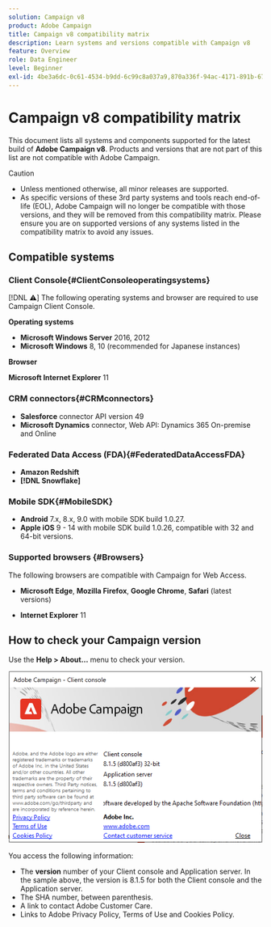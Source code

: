 ```yaml
---
solution: Campaign v8
product: Adobe Campaign
title: Campaign v8 compatibility matrix
description: Learn systems and versions compatible with Campaign v8
feature: Overview
role: Data Engineer
level: Beginner
exl-id: 4be3a6dc-0c61-4534-b9dd-6c99c8a037a9,870a336f-94ac-4171-891b-67614feef6ef,bebdd930-c7f6-4629-a489-3c704b33f058,d493e613-eb61-43b1-9c6d-1bd881af0734
---
```

# Campaign v8 compatibility matrix

This document lists all systems and components supported for the latest build of **Adobe Campaign v8**. Products and versions that are not part of this list are not compatible with Adobe Campaign.

>[!CAUTION]
>
>* Unless mentioned otherwise, all minor releases are supported.
>* As specific versions of these 3rd party systems and tools reach end-of-life (EOL), Adobe Campaign will no longer be compatible with those versions, and they will be removed from this compatibility matrix. Please ensure you are on supported versions of any systems listed in the compatibility matrix to avoid any issues.

## Compatible systems

### Client Console{#ClientConsoleoperatingsystems}

[!DNL :warning:] The following operating systems and browser are required to use Campaign Client Console.

**Operating systems**

* **Microsoft Windows Server** 2016, 2012
* **Microsoft Windows** 8, 10 (recommended for Japanese instances)

**Browser**

**Microsoft Internet Explorer** 11

### CRM connectors{#CRMconnectors}

* **Salesforce** connector API version 49
* **Microsoft Dynamics** connector, Web API: Dynamics 365 On-premise and Online

### Federated Data Access (FDA){#FederatedDataAccessFDA}
 
* **Amazon Redshift**
* **[!DNL Snowflake]**

### Mobile SDK{#MobileSDK}

* **Android** 7.x, 8.x, 9.0 with mobile SDK build 1.0.27.
* **Apple iOS** 9 - 14 with mobile SDK build 1.0.26, compatible with 32 and 64-bit versions.

### Supported browsers {#Browsers}

The following browsers are compatible with Campaign for Web Access.

* **Microsoft Edge**, **Mozilla Firefox**, **Google Chrome**, **Safari** (latest versions)

* **Internet Explorer** 11

## How to check your Campaign version

Use the **Help > About…** menu to check your version.

![](assets/ac-version.png)

You access the following information:

* The **version** number of your Client console and Application server. In the sample above, the version is 8.1.5 for both the Client console and the Application server.
* The SHA number, between parenthesis.
* A link to contact Adobe Customer Care.
* Links to Adobe Privacy Policy, Terms of Use and Cookies Policy.
